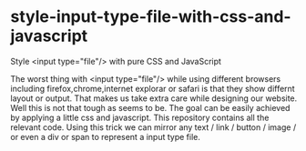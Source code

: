 style-input-type-file-with-css-and-javascript
=============================================

Style &lt;input type="file"/> with pure CSS and JavaScript

The worst thing with &lt;input type="file"/&gt; while using different browsers including firefox,chrome,internet explorar or safari is that they show differnt layout or output.
That makes us take extra care while designing our website.
Well this is not that tough as seems to be.
The goal can be easily achieved by applying a little css and javascript.
This repository contains all the relevant code.
Using this trick we can mirror any text / link / button / image / or even a div or span to represent a input type file.
